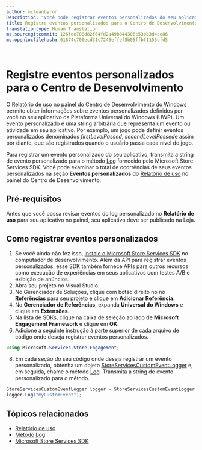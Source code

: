 ```yaml
---
author: mcleanbyron
Description: "Você pode registrar eventos personalizados do seu aplicativo UWP e revisar esses eventos no relatório de uso no painel do Centro de Desenvolvimento do Windows."
title: Registre eventos personalizados para o Centro de Desenvolvimento
translationtype: Human Translation
ms.sourcegitcommit: 126fee708d82f64fd2a49b844306c53bb3d4cc86
ms.openlocfilehash: 61874c700ecd31c7246effef5b05ffbf1153dfd5

---
```


# Registre eventos personalizados para o Centro de Desenvolvimento

O [Relatório de uso](https://msdn.microsoft.com/windows/uwp/publish/usage-report) no painel do Centro de Desenvolvimento do Windows permite obter informações sobre eventos personalizados definidos por você no seu aplicativo da Plataforma Universal do Windows (UWP). Um evento personalizado é uma string arbitrária que representa um evento ou atividade em seu aplicativo. Por exemplo, um jogo pode definir eventos personalizados denominados *firstLevelPassed*, *secondLevelPassed*e assim por diante, que são registrados quando o usuário passa cada nível do jogo.

Para registrar um evento personalizado do seu aplicativo, transmita a string de evento personalizado para o método [Log](https://msdn.microsoft.com/library/windows/apps/microsoft.services.store.engagement.storeservicescustomeventlogger.log.aspx) fornecido pelo Microsoft Store Services SDK. Você pode examinar o total de ocorrências de seus eventos personalizados na seção **Eventos personalizados** do [Relatório de uso](https://msdn.microsoft.com/windows/uwp/publish/usage-report) no painel do Centro de Desenvolvimento.

## Pré-requisitos

Antes que você possa revisar eventos do log personalizado no **Relatório de uso** para seu aplicativo no painel, seu aplicativo deve ser publicado na Loja.

## Como registrar eventos personalizados

1. Se você ainda não fez isso, [instale o Microsoft Store Services SDK](microsoft-store-services-sdk.md#install-the-sdk) no computador de desenvolvimento. Além da API para registrar eventos personalizados, esse SDK também fornece APIs para outros recursos como execução de experiências em seus aplicativos com testes A/B e exibição de anúncios. 
2. Abra seu projeto no Visual Studio.
3. No Gerenciador de Soluções, clique com botão direito no nó **Referências** para seu projeto e clique em **Adicionar Referência**.
4. No **Gerenciador de Referências**, expanda **Universal do Windows** e clique em **Extensões**.
5. Na lista de SDKs, clique na caixa de seleção ao lado de **Microsoft Engagement Framework** e clique em **OK**.
7. Adicione a seguinte instrução à parte superior de cada arquivo de código onde deseja registrar eventos personalizados.

  ```csharp
  using Microsoft.Services.Store.Engagement;
  ```
8. Em cada seção do seu código onde deseja registrar um evento personalizado, obtenha um objeto [StoreServicesCustomEventLogger](https://msdn.microsoft.com/library/windows/apps/microsoft.services.store.engagement.storeservicescustomeventlogger.log.aspx) e, em seguida, chame o método [Log](https://msdn.microsoft.com/library/windows/apps/microsoft.services.store.engagement.storeservicescustomeventlogger.log.aspx). Transmita a string de evento personalizado para o método.

  ```csharp
  StoreServicesCustomEventLogger logger = StoreServicesCustomEventLogger.GetDefault();
  logger.Log("myCustomEvent");
  ```

## Tópicos relacionados

* [Relatório de uso](https://msdn.microsoft.com/windows/uwp/publish/usage-report)
* [Método Log](https://msdn.microsoft.com/library/windows/apps/microsoft.services.store.engagement.storeservicescustomeventlogger.log.aspx)
* [Microsoft Store Services SDK](https://msdn.microsoft.com/windows/uwp/monetize/microsoft-store-services-sdk)



<!--HONumber=Nov16_HO1-->


